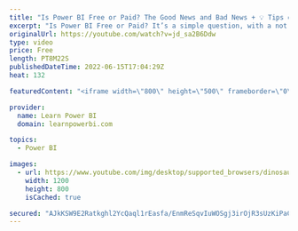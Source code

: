 ```yaml
---
title: "Is Power BI Free or Paid? The Good News and Bad News + 💡 Tips on Getting Started"
excerpt: "Is Power BI Free or Paid? It’s a simple question, with a not so simple answer. But we’d break it down for you and show you what’s free and how you can get it. 👉 After this video, start Learning Power BI with our #1 Ranked Tutorial: https://youtu.be/AGrl-H87pRU ==Topics Covered== 00:00 Introduction 00:25"
originalUrl: https://youtube.com/watch?v=jd_sa2B6Ddw
type: video
price: Free
length: PT8M22S
publishedDateTime: 2022-06-15T17:04:29Z
heat: 132

featuredContent: "<iframe width=\"800\" height=\"500\" frameborder=\"0\" src=\"https://www.youtube.com/embed/jd_sa2B6Ddw\" allow=\"accelerometer; autoplay; encrypted-media; gyroscope; picture-in-picture\" allowfullscreen></iframe>"

provider:
  name: Learn Power BI
  domain: learnpowerbi.com

topics:
  - Power BI

images:
  - url: https://www.youtube.com/img/desktop/supported_browsers/dinosaur.png
    width: 1200
    height: 800
    isCached: true

secured: "AJkKSW9E2Ratkghl2YcQaql1rEasfa/EnmReSqvIuWOSgj3irOjR3sUzKiPaC+J8MecB2as7I3jhZmXoQgHB6q1QixGUsQUSw4MRQ9XElePb0Meox/omi55uDwXqwGL+Bum6ijnVVdXRGcaWvHrYDY1x6T95AfFIUc/f+OkPL3SCP8sNY84x+HWbJMuRYkB35yps4ORwq5kdFMU/IfSuxdTYUXlydNl85bey+MjyWU1CcLEelRNyxlAkRubbMctrG2p6B5U6n1hQ3w5TicZpNXG6u0MKDIHjq0qxxJWVHCaY+V2qBUa8qELDEnkC35enyBj9GXFxSCF4l81FXS4oh+gKTcNgq+dloVfu+C7L6wgh4eXH9NWkakzUfStfVaIHZ8kwE61ntdn1Mv/hF9h1qMi85+1My7VUuswm1JPtDGQ=;8X8RB1KQDRu387Bez8RZ3A=="
---
```


